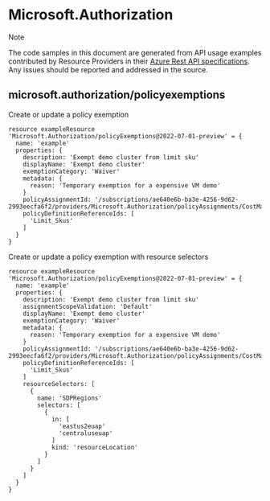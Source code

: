 # Microsoft.Authorization
  
> [!NOTE]
> The code samples in this document are generated from API usage examples contributed by Resource Providers in their [Azure Rest API specifications](https://github.com/Azure/azure-rest-api-specs). Any issues should be reported and addressed in the source.


## microsoft.authorization/policyexemptions

Create or update a policy exemption
```bicep
resource exampleResource 'Microsoft.Authorization/policyExemptions@2022-07-01-preview' = {
  name: 'example'
  properties: {
    description: 'Exempt demo cluster from limit sku'
    displayName: 'Exempt demo cluster'
    exemptionCategory: 'Waiver'
    metadata: {
      reason: 'Temporary exemption for a expensive VM demo'
    }
    policyAssignmentId: '/subscriptions/ae640e6b-ba3e-4256-9d62-2993eecfa6f2/providers/Microsoft.Authorization/policyAssignments/CostManagement'
    policyDefinitionReferenceIds: [
      'Limit_Skus'
    ]
  }
}
```

Create or update a policy exemption with resource selectors
```bicep
resource exampleResource 'Microsoft.Authorization/policyExemptions@2022-07-01-preview' = {
  name: 'example'
  properties: {
    description: 'Exempt demo cluster from limit sku'
    assignmentScopeValidation: 'Default'
    displayName: 'Exempt demo cluster'
    exemptionCategory: 'Waiver'
    metadata: {
      reason: 'Temporary exemption for a expensive VM demo'
    }
    policyAssignmentId: '/subscriptions/ae640e6b-ba3e-4256-9d62-2993eecfa6f2/providers/Microsoft.Authorization/policyAssignments/CostManagement'
    policyDefinitionReferenceIds: [
      'Limit_Skus'
    ]
    resourceSelectors: [
      {
        name: 'SDPRegions'
        selectors: [
          {
            in: [
              'eastus2euap'
              'centraluseuap'
            ]
            kind: 'resourceLocation'
          }
        ]
      }
    ]
  }
}
```
